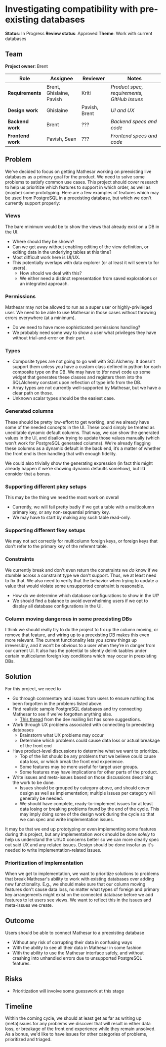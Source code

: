 # Investigating compatibility with pre-existing databases 

**Status**: In Progress
**Review status**: Approved
**Theme**: Work with current databases

## Team
**Project owner**: Brent

| Role              | Assignee                 | Reviewer      | Notes                                       |
|-------------------|--------------------------|---------------|---------------------------------------------|
| **Requirements**  | Brent, Ghislaine, Pavish | Kriti         | *Product spec, requirements, GitHub issues* |
| **Design work**   | Ghislaine                | Pavish, Brent | *UI and UX*                                 |
| **Backend work**  | Brent                    | ???           | *Backend specs and code*                    |
| **Frontend work** | Pavish, Sean             | ???           | *Frontend specs and code*                   |

## Problem

We've decided to focus on getting Mathesar working on preexisting live databases as a primary goal for the product. We need to solve some problems to satisfy common use cases. This project should cover research to help us prioritize which features to support in which order, as well as (maybe) some prototyping. Here are a few examples of features which may be used from PostgreSQL in a preexisting database, but which we don't currently support properly:

### Views

The bare minimum would be to show the views that already exist on a DB in the UI.

- Where should they be shown?
- Can we get away without enabling editing of the view definition, or editing data in the underlying tables at this time?
- Most difficult work here is UI/UX.
- This potentially overlaps with data explorer (or at least it will seem to for users). 
  - How should we deal with this?
  - We either need a distinct representation from saved explorations or an integrated approach.

### Permissions

Mathesar may not be allowed to run as a super user or highly-privileged user. We need to be able to use Mathesar in those cases without throwing errors everywhere (at a minimum).

- Do we need to have more sophisticated permissions handling?
- We probably need some way to show a user what privileges they have without trial-and-error on their part.

### Types
- Composite types are not going to go well with SQLAlchemy. It doesn't support them unless you have a custom class defined in python for each composite type on the DB. We may have to (for now) code up some widget that generates these classes and registers them into the SQLAlchemy constant upon reflection of type info from the DB.
- Array types are not currently well-supported by Mathesar, but we have a clear path on those.
- Unknown scalar types should be the easiest case.

### Generated columns

These should be pretty low-effort to get working, and we already have some of the needed concepts in the UI. These could simply be treated as uneditable dynamic default columns. That way, we can show the generated values in the UI, and disallow trying to update those values manually (which won't work for PostgreSQL generated columns). We’re already flagging these columns as a dynamic default in the back end, it’s a matter of whether the front end is then handling that with enough fidelity.

We could also trivially show the generating expression (in fact this might already happen if we’re showing dynamic defaults somehow), but I’d consider that a bonus.

### Supporting different pkey setups

This may be the thing we need the most work on overall

- Currently, we will fail pretty badly if we get a table with a multicolumn primary key, or any non-sequential primary key.
- We may have to start by making any such table read-only.

### Supporting different fkey setups

We may not act correctly for multicolumn foreign keys, or foreign keys that don't refer to the primary key of the referent table.

### Constraints

We currently break and don't even return the constraints we _do_ know if we stumble across a constraint type we don't support. Thus, we at least need to fix that. We also need to verify that the behavior when trying to update a value that would violate some unsupported constraint is reasonable.

- How do we determine which database configurations to show in the UI?
- We should find a balance to avoid overwhelming users if we opt to display all database configurations in the UI.

### Column moving dangerous in some preexisting DBs

I think we should really try to do the project to fix up the column moving, or remove that feature, and wiring up to a preexisting DB makes this even more relevant. The current functionality lets you screw things up irreversibly, and it won’t be obvious to a user when they’re in danger from our current UI. It also has the potential to silently delink taables under certain multicolumn foreign key conditions which may occur in preexisting DBs.


## Solution

For this project, we need to 

- Go through commentary and issues from users to ensure nothing has been forgotten in the problems listed above.
- Find realistic sample PostgreSQL databases and try connecting Mathesar to see if we've forgotten anything else.
  - [This thread](https://groups.google.com/a/mathesar.org/g/mathesar-developers/c/H532ebtiLb0/m/vs87RhyGBQAJ) from the dev mailing list has some suggestions.
- Work through UX problems associated with connecting to preexisting databases
  - Brainstorm what UX problems may occur
  - Determine which problems could cause data loss or actual breakage of the front end
- Have product-level discussions to determine what we want to prioritize.
  - Top of the list should be any problems that we believe could cause data loss, or which break the front end experience.
  - Some features may be more useful for target user groups.
  - Some features may have implications for other parts of the product.
- Write issues and meta-issues based on those discussions describing the work to be done.
  - Issues should be grouped by category above, and should cover design as well as implementation; multiple issues per category will generally be needed.
  - We should have complete, ready-to-implement issues for at least data losing or breaking problems found by the end of the cycle. This may imply doing some of the design work during the cycle so that we can spec and write implementation issues.

It may be that we end up prototyping or even implementing some features during this project, but any implementation work should be done _solely_ to help us understand the UI/UX concerns better so we can more clearly spec out said UX and any related issues. Design should be done insofar as it's needed to write implementation-related issues.

### Prioritization of implementation

 When we get to implementation, we want to prioritize solutions to problems that break Mathesar's ability to work with existing databases over adding new functionality. E.g., we should make sure that our column moving features don't cause data loss, no matter what types of foreign and primary key arrangements might exist on the connected database before we add features to let users see views. We want to reflect this in the issues and meta-issues we create.

## Outcome

Users should be able to connect Mathesar to a preexisting database

- Without any risk of corrupting their data in confusing ways
- With the ability to see all their data in Mathesar in some fashion
- With the ability to use the Mathesar interface safely, and without crashing into unhandled errors due to unsupported PostgreSQL features.

## Risks

- Prioritization will involve some guesswork at this stage

## Timeline

Within the coming cycle, we should at least get as far as writing up (meta)issues for any problems we discover that will result in either data loss, or breakage of the front end experience while they remain unsolved. As a bonus, we'd like to have issues for other categories of problems, prioritized and triaged. 
